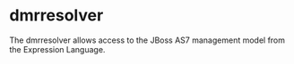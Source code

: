 dmrresolver
===========

The dmrresolver allows access to the JBoss AS7 management model from the Expression Language.